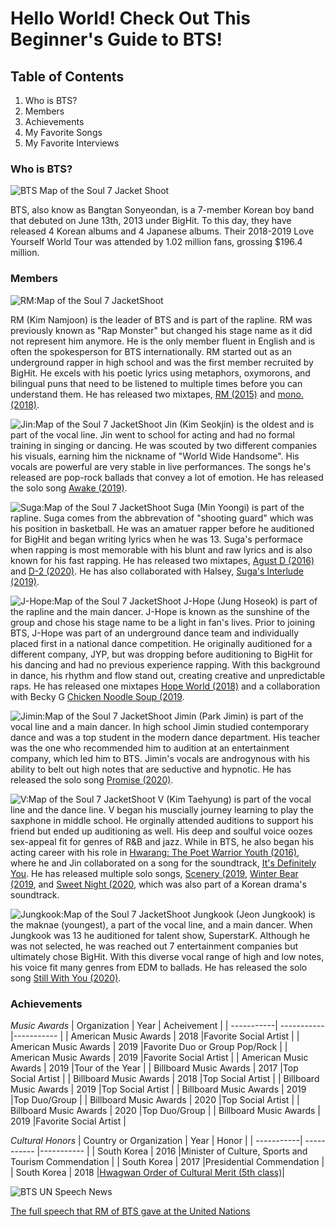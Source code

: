 # **Hello World! Check Out This Beginner's Guide to BTS!**

## **Table of Contents**
1. Who is BTS?
2. Members
3. Achievements
4. My Favorite Songs
5. My Favorite Interviews

### **Who is BTS?**
![BTS Map of the Soul 7 Jacket Shoot](https://ibighit.com/bts/images/bts/profile/profile-kv-m.png)

BTS, also know as Bangtan Sonyeondan, is a 7-member Korean boy band that debuted on June 13th, 2013 under BigHit. To this day, they have released 4 Korean albums and 4 Japanese albums. Their 2018-2019 Love Yourself World Tour was attended by 1.02 million fans, grossing $196.4 million.

### **Members**
![RM:Map of the Soul 7 JacketShoot](https://ibighit.com/bts/images/bts/discography/map_of_the_soul-7/vyJ6tAUrwYZJVQ8F83ja4IXd.jpg)

RM (Kim Namjoon) is the leader of BTS and is part of the rapline. RM was previously known as "Rap Monster" but changed his stage name as it did not represent him anymore. He is the only member fluent in English and is often the spokesperson for BTS internationally. RM started out as an underground rapper in high school and was the first member recruited by BigHit. He excels with his poetic lyrics using metaphors, oxymorons, and bilingual puns that need to be listened to multiple times before you can understand them. 
He has released two mixtapes, [RM (2015)](https://www.youtube.com/watch?v=9glZVktVKVw) and [mono. (2018)](https://www.youtube.com/watch?v=hUb1_zjRSYs).

![Jin:Map of the Soul 7 JacketShoot](https://ibighit.com/bts/images/bts/discography/map_of_the_soul-7/gnfR2KEqZXOzpvr9m0Wmnei2.jpg)
Jin (Kim Seokjin) is the oldest and is part of the vocal line. Jin went to school for acting and had no formal training in singing or dancing. He was scouted by two different companies his visuals, earning him the nickname of "World Wide Handsome". His vocals are powerful are very stable in live performances. The songs he's released are pop-rock ballads that convey a lot of emotion. He has released the solo song [Awake (2019)](https://soundcloud.com/bangtan/tonightbyjin). 

![Suga:Map of the Soul 7 JacketShoot](https://ibighit.com/bts/images/bts/discography/map_of_the_soul-7/d3IYNXCZjreikrFvs6MylEr3.jpg)
Suga (Min Yoongi) is part of the rapline. Suga comes from the abbrevation of "shooting guard" which was his position in basketball. He was an amatuer rapper before he auditioned for BigHit and began writing lyrics when he was 13. Suga's performace when rapping is most memorable with his blunt and raw lyrics and is also known for his fast rapping.  He has released two mixtapes, [Agust D (2016)](https://www.youtube.com/watch?v=nidVHr3H-G8&list=PLc-mCPTDCq44j3kGfGfjSRtWWeF_Ymwls) and [D-2 (2020)](https://www.youtube.com/watch?v=XqE9KxZdJvw). He has also collaborated with Halsey, [Suga's Interlude (2019)](https://www.youtube.com/watch?v=Q5quSXvQtKI).

![J-Hope:Map of the Soul 7 JacketShoot](https://ibighit.com/bts/images/bts/discography/map_of_the_soul-7/SoMzhHAfIuMrgG5mK1w2w5lU.jpg)
J-Hope (Jung Hoseok) is part of the rapline and the main dancer. J-Hope is known as the sunshine of the group and chose his stage name to be a light in fan's lives. Prior to joining BTS, J-Hope was part of an underground dance team and individually placed first in a national dance competition. He originally auditioned for a different company, JYP, but was dropping before auditioning to BigHit for his dancing and had no previous experience rapping. With this background in dance, his rhythm and flow stand out, creating creative and unpredictable raps. He has released one mixtapes [Hope World (2018)](https://www.youtube.com/watch?v=Gt-yOFYSxbs) and a collaboration with Becky G [Chicken Noodle Soup (2019](https://www.youtube.com/watch?v=i23NEQEFpgQ).

![Jimin:Map of the Soul 7 JacketShoot](https://ibighit.com/bts/images/bts/discography/map_of_the_soul-7/DtZhPVBr9NSe4pMN9bYLfznh.jpg)
Jimin (Park Jimin) is part of the vocal line and a main dancer. In high school Jimin studied contemporary dance and was a top student in the modern dance department. His teacher was the one who recommended him to audition at an entertainment company, which led him to BTS. Jimin's vocals are androgynous with his ability to belt out high notes that are seductive and hypnotic. He has released the solo song [Promise (2020)](https://www.youtube.com/watch?v=FHHKZp5gvl4).


![V:Map of the Soul 7 JacketShoot](https://ibighit.com/bts/images/bts/discography/map_of_the_soul-7/zInD3biPWzXWniD41hcezTmR.jpg)
V (Kim Taehyung) is part of the vocal line and the dance line. V began his muscially journey learning to play the saxphone in middle school. He orginally attended auditions to support his friend but ended up auditioning as well. His deep and soulful voice oozes sex-appeal fit for genres of R&B and jazz. While in BTS, he also began his acting career with his role in [Hwarang: The Poet Warrior Youth (2016)](https://en.wikipedia.org/wiki/Hwarang:_The_Poet_Warrior_Youth), where he and Jin collaborated on a song for the soundtrack, [It's Definitely You](https://www.youtube.com/watch?v=tt9nIyzN79Y). He has released multiple solo songs, [Scenery (2019](https://soundcloud.com/bangtan/kimv01), [Winter Bear (2019](https://soundcloud.com/bangtan/kimv02), and [Sweet Night (2020](https://www.youtube.com/watch?v=N5ShoQimivM), which was also part of a Korean drama's soundtrack.


![Jungkook:Map of the Soul 7 JacketShoot](https://ibighit.com/bts/images/bts/discography/map_of_the_soul-7/lcme4aE8Pdh2GLUKWa3vpXqE.jpg)
Jungkook (Jeon Jungkook) is the maknae (youngest), a part of the vocal line, and a main dancer. When Jungkook was 13 he auditioned for talent show, SuperstarK.  Although he was not selected, he was reached out 7 entertainment companies but ultimately chose BigHit. With this diverse vocal range of high and low notes, his voice fit many genres from EDM to ballads. He has released the solo song [Still With You (2020)](https://soundcloud.com/bangtan/thankyouarmy2020). 

### **Achievements**
*Music Awards*
| Organization | Year     | Acheivement |
| -----------| ----------- |----------- |
| American Music Awards     | 2018     |Favorite Social Artist     |
| American Music Awards     | 2019     |Favorite Duo or Group Pop/Rock     |
| American Music Awards     | 2019     |Favorite Social Artist     |
| American Music Awards     | 2019     |Tour of the Year    |
| Billboard Music Awards    | 2017     |Top Social Artist   |
| Billboard Music Awards    | 2018     |Top Social Artist   |
| Billboard Music Awards    | 2019     |Top Social Artist   |
| Billboard Music Awards    | 2019     |Top Duo/Group  |
| Billboard Music Awards    | 2020     |Top Social Artist   |
| Billboard Music Awards    | 2020     |Top Duo/Group  |
| Billboard Music Awards    | 2019     |Favorite Social Artist     |


*Cultural Honors*
| Country or Organization | Year     | Honor |
| -----------| ----------- |----------- |
| South Korea  | 2016     |Minister of Culture, Sports and Tourism Commendation    |
| South Korea  | 2017     |Presidential Commendation   |
| South Korea  | 2018     |[Hwagwan Order of Cultural Merit (5th class)](https://en.wikipedia.org/wiki/Order_of_Cultural_Merit_(South_Korea)#Hwagwan_(Flower_Crown),_5th_Class)|

![BTS UN Speech News](https://i.ytimg.com/vi/kWMzL20sImg/maxresdefault.jpg)

[The full speech that RM of BTS gave at the United Nations](https://www.youtube.com/watch?v=ZhJ-LAQ6e_Y)


